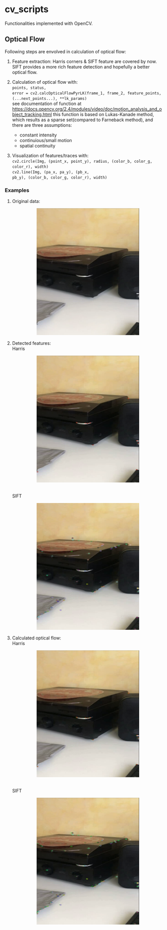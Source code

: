 # cv_scripts
Functionalities implemented with OpenCV.

## Optical Flow
Following steps are envolved in calculation of optical flow:
1) Feature extraction: Harris corners & SIFT feature are covered by now.
<br />SIFT provides a more rich feature detection and hopefully a better optical flow.
2) Calculation of optical flow with:
      <br />
      <code>points, status, error = cv2.calcOpticalFlowPyrLK(frame_1, frame_2, feature_points, (...next_points...), \**lk_params)</code>
      <br />
      see documentation of function at https://docs.opencv.org/2.4/modules/video/doc/motion_analysis_and_object_tracking.html
      this function is based on Lukas-Kanade method, which results as a sparse set(compared to Farneback method), and there are three assumptions:
      <br />
      - constant intensity
      - continuious/small motion
      - spatial continuity
      
3) Visualization of features/traces with:
      <br />
      <code>cv2.circle(Img, (point_x, point_y), radius, (color_b, color_g, color_r), width)</code>
      <br />
      <code>cv2.line(Img, (pa_x, pa_y), (pb_x, pb_y), (color_b, color_g, color_r), width)</code>
### Examples
1) Original data:
<br /><p align="center"><img src="https://github.com/Hezihao/cv_scripts/blob/master/IMG/original_img.png" width="325" height="400"></p>
2) Detected features:
<br />Harris
<br /><p align="center"><img src="https://github.com/Hezihao/cv_scripts/blob/master/IMG/Harris_features.png" width="325" height="400"></p>
<br />SIFT
<br /><p align="center"><img src="https://github.com/Hezihao/cv_scripts/blob/master/IMG/SIFT_features.png" width="325" height="400"></p>
3) Calculated optical flow:
<br />Harris
<br /><p align="center"><img src="https://github.com/Hezihao/cv_scripts/blob/master/IMG/of_trace_with_Harris.png" width="325" height="400"></p>
<br />SIFT
<br /><p align="center"><img src="https://github.com/Hezihao/cv_scripts/blob/master/IMG/of_trace_with_SIFT.png" width="325" height="400"></p>